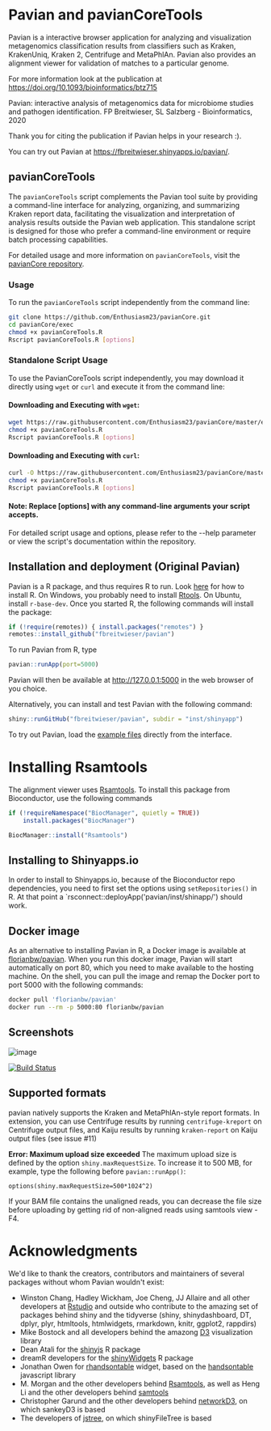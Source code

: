 # Pavian and pavianCoreTools
Pavian is a interactive browser application for analyzing and visualization metagenomics classification results from classifiers such as 
Kraken, KrakenUniq, Kraken 2, Centrifuge and MetaPhlAn. Pavian also provides an alignment viewer for validation of matches to a particular genome.

For more information look at the publication at https://doi.org/10.1093/bioinformatics/btz715

Pavian: interactive analysis of metagenomics data for microbiome studies and pathogen identification. FP Breitwieser, SL Salzberg - Bioinformatics, 2020

Thank you for citing the publication if Pavian helps in your research :).

You can try out Pavian at https://fbreitwieser.shinyapps.io/pavian/.

## pavianCoreTools

The `pavianCoreTools` script complements the Pavian tool suite by providing a command-line interface for analyzing, organizing, and summarizing Kraken report data, facilitating the visualization and interpretation of analysis results outside the Pavian web application. This standalone script is designed for those who prefer a command-line environment or require batch processing capabilities.

For detailed usage and more information on `pavianCoreTools`, visit the [pavianCore repository](https://github.com/Enthusiasm23/pavianCore).

### Usage

To run the `pavianCoreTools` script independently from the command line:

```sh
git clone https://github.com/Enthusiasm23/pavianCore.git
cd pavianCore/exec
chmod +x pavianCoreTools.R
Rscript pavianCoreTools.R [options]
```

### Standalone Script Usage

To use the PavianCoreTools script independently, you may download it directly using `wget` or `curl` and execute it from the command line:

#### Downloading and Executing with `wget`:

```sh
wget https://raw.githubusercontent.com/Enthusiasm23/pavianCore/master/exec/pavianCoreTools.R
chmod +x pavianCoreTools.R
Rscript pavianCoreTools.R [options]
```
#### Downloading and Executing with `curl`:

```sh
curl -O https://raw.githubusercontent.com/Enthusiasm23/pavianCore/master/exec/pavianCoreTools.R
chmod +x pavianCoreTools.R
Rscript pavianCoreTools.R [options]
```
#### Note: Replace [options] with any command-line arguments your script accepts.
For detailed script usage and options, please refer to the --help parameter or view the script's documentation within the repository.

## Installation and deployment (Original Pavian)

Pavian is a R package, and thus requires R to run. Look [here](http://a-little-book-of-r-for-bioinformatics.readthedocs.io/en/latest/src/installr.html) for how to install R. On Windows, you probably need to install [Rtools](cran.r-project.org/bin/windows/Rtools/). On Ubuntu, install `r-base-dev`. Once you started R, the following commands will install the package:
```r
if (!require(remotes)) { install.packages("remotes") }
remotes::install_github("fbreitwieser/pavian")
```
To run Pavian from R, type
```r
pavian::runApp(port=5000)
```

Pavian will then be available at http://127.0.0.1:5000 in the web browser of you choice.

Alternatively, you can install and test Pavian with the following command:
```r
shiny::runGitHub("fbreitwieser/pavian", subdir = "inst/shinyapp")
```

To try out Pavian, load the [example files](https://github.com/fbreitwieser/pavian/tree/master/inst/shinyapp/example-data) directly from the interface.


# Installing Rsamtools

The alignment viewer uses [Rsamtools](https://bioconductor.org/packages/release/bioc/html/Rsamtools.html). To install this package from Bioconductor, use the following commands

```r
if (!requireNamespace("BiocManager", quietly = TRUE))
    install.packages("BiocManager")

BiocManager::install("Rsamtools")
```

## Installing to Shinyapps.io

In order to install to Shinyapps.io, because of the Bioconductor repo dependencies, you need to first set the options using `setRepositories()` in R. At that point a `rsconnect::deployApp('pavian/inst/shinapp/') should work.


## Docker image

As an alternative to installing Pavian in R, a Docker image is available at [florianbw/pavian](https://hub.docker.com/r/florianbw/pavian/). When you run this docker image, Pavian will start automatically on port 80, which you need to make available to the hosting machine. On the shell, you can pull the image and remap the Docker port to port 5000 with the following commands:

```sh
docker pull 'florianbw/pavian'
docker run --rm -p 5000:80 florianbw/pavian
```

## Screenshots

![image](https://cloud.githubusercontent.com/assets/516060/20188595/5c8b9808-a747-11e6-9235-296a2314659a.png)

[![Build Status](https://travis-ci.org/fbreitwieser/pavian.svg?branch=master)](https://travis-ci.org/fbreitwieser/pavian)

## Supported formats

pavian natively supports the Kraken and MetaPhlAn-style report formats. In extension, you can use Centrifuge results by running `centrifuge-kreport` on Centrifuge output files, and Kaiju results by running `kraken-report` on Kaiju output files (see issue #11)

**Error: Maximum upload size exceeded**
The maximum upload size is defined by the option `shiny.maxRequestSize`. To increase it to 500 MB, for example, type the following before `pavian::runApp()`:
```
options(shiny.maxRequestSize=500*1024^2)
```
If your BAM file contains the unaligned reads, you can decrease the file size before uploading by getting rid of non-aligned reads using samtools view -F4.

# Acknowledgments

We'd like to thank the creators, contributors and maintainers of several packages without whom Pavian wouldn't exist:
 
 - Winston Chang, Hadley Wickham, Joe Cheng, JJ Allaire and all other developers at [Rstudio](https://shiny.rstudio.com/) and outside who contribute to the amazing set of packages behind shiny and the tidyverse (shiny, shinydashboard, DT, dplyr, plyr, htmltools, htmlwidgets, rmarkdown, knitr, ggplot2, rappdirs)
 - Mike Bostock and all developers behind the amazong [D3](https://d3js.org/) visualization library
 - Dean Atali for the [shinyjs](https://github.com/daattali/shinyjs) R package
 - dreamR developers for the [shinyWidgets](https://github.com/dreamRs/shinyWidgets) R package
 - Jonathan Owen for [rhandsontable](https://github.com/jrowen/rhandsontable) widget, based on the [handsontable](https://handsontable.com) javascript library
 - M. Morgan and the other developers behind [Rsamtools](https://bioconductor.org/packages/release/bioc/html/Rsamtools.html), as well as Heng Li and the other developers behind [samtools](https://github.com/samtools/samtools)
 - Christopher Garund and the other developers behind [networkD3](https://christophergandrud.github.io/networkD3/), on which sankeyD3 is based
 - The developers of [jstree](https://www.jstree.com/), on which shinyFileTree is based
